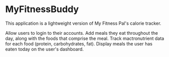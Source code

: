 # MyFitnessBuddy

This application is a lightweight version of My Fitness Pal's calorie tracker.

Allow users to login to their accounts.
Add meals they eat throughout the day, along with the foods that comprise the meal.
Track mactronutrient data for each food (protein, carbohydrates, fat).
Display meals the user has eaten today on the user's dashboard.